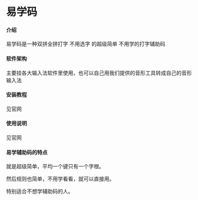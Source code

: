 # 易学码

#### 介绍
易学码是一种双拼全拼打字 不用选字 的超级简单 不用学的打字辅助码

#### 软件架构
主要挂各大输入法软件里使用，也可以自己用我们提供的音形工具转成自己的音形输入法


#### 安装教程

见官网

#### 使用说明

见官网

#### 易学辅助码的特点

就是超级简单，平均一个键只有一个字根。

然后规则也简单，不用学看看，就可以直接用。

特别适合不想学辅助码的人。

